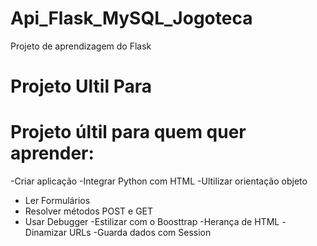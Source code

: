 # Api_Flask_MySQL_Jogoteca
Projeto de aprendizagem do Flask

<H1>Projeto Ultil Para
  <H1>Projeto últil para quem quer aprender:</H1>

-Criar aplicação
-Integrar Python com HTML
-Ultilizar orientação objeto
- Ler Formulários
- Resolver métodos POST e GET
- Usar Debugger
-Estilizar com o Boosttrap
-Herança de HTML
-Dinamizar URLs
-Guarda dados com Session

